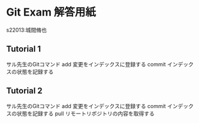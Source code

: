 # Git Exam 解答用紙

s22013:城間脩也
## Tutorial 1
サル先生のGitコマンド
add 変更をインデックスに登録する
commit インデックスの状態を記録する

## Tutorial 2
サル先生のGitコマンド
add 変更をインデックスに登録する
commit インデックスの状態を記録する
pull リモートリポジトリの内容を取得する
